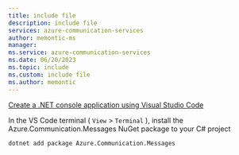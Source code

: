 ```yaml
---
title: include file
description: include file
services: azure-communication-services
author: memontic-ms
manager: 
ms.service: azure-communication-services
ms.date: 06/20/2023
ms.topic: include
ms.custom: include file
ms.author: memontic
---
```


[Create a .NET console application using Visual Studio Code](/dotnet/core/tutorials/with-visual-studio-code?pivots=dotnet-7-0)
 
In the VS Code terminal ( `View` > `Terminal` ), install the Azure.Communication.Messages NuGet package to your C# project

```console
dotnet add package Azure.Communication.Messages
```
